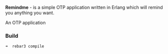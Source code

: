 


**Remindme** - is a simple OTP application written in Erlang which will remind you anything you want.

An OTP application

### Build
```
➜  rebar3 compile
```

